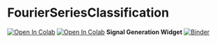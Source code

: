 # FourierSeriesClassification


[![Open In Colab](https://colab.research.google.com/assets/colab-badge.svg)](https://colab.research.google.com/github/abbass12/FourierSeriesClassification/blob/main/ClassifyingSignals.ipynb)
[![Open In Colab](https://colab.research.google.com/assets/colab-badge.svg)](https://colab.research.google.com/github/googlecolab/colabtools/blob/master/notebooks/colab-github-demo.ipynb)
**Signal Generation Widget**
[![Binder](https://mybinder.org/badge_logo.svg)](https://mybinder.org/v2/gh/abbass12/FourierSeriesClassification/HEAD?urlpath=voila%2Frender%2FSignalGeneration.ipynb)

